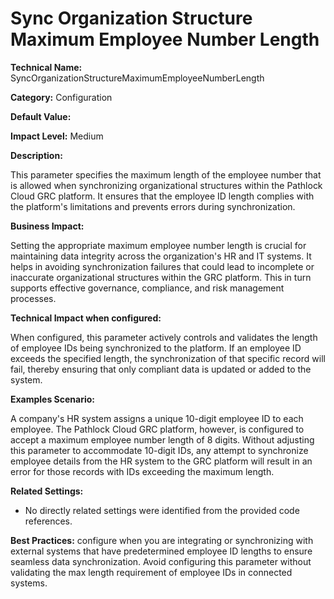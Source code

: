 # Sync Organization Structure Maximum Employee Number Length

**Technical Name:** SyncOrganizationStructureMaximumEmployeeNumberLength

**Category:** Configuration

**Default Value:** 

**Impact Level:** Medium

**Description:**

This parameter specifies the maximum length of the employee number that is allowed when synchronizing organizational structures within the Pathlock Cloud GRC platform. It ensures that the employee ID length complies with the platform's limitations and prevents errors during synchronization.

**Business Impact:**

Setting the appropriate maximum employee number length is crucial for maintaining data integrity across the organization's HR and IT systems. It helps in avoiding synchronization failures that could lead to incomplete or inaccurate organizational structures within the GRC platform. This in turn supports effective governance, compliance, and risk management processes.

**Technical Impact when configured:**

When configured, this parameter actively controls and validates the length of employee IDs being synchronized to the platform. If an employee ID exceeds the specified length, the synchronization of that specific record will fail, thereby ensuring that only compliant data is updated or added to the system.

**Examples Scenario:**

A company's HR system assigns a unique 10-digit employee ID to each employee. The Pathlock Cloud GRC platform, however, is configured to accept a maximum employee number length of 8 digits. Without adjusting this parameter to accommodate 10-digit IDs, any attempt to synchronize employee details from the HR system to the GRC platform will result in an error for those records with IDs exceeding the maximum length.

**Related Settings:**

- No directly related settings were identified from the provided code references.

**Best Practices:** configure when you are integrating or synchronizing with external systems that have predetermined employee ID lengths to ensure seamless data synchronization. Avoid configuring this parameter without validating the max length requirement of employee IDs in connected systems.